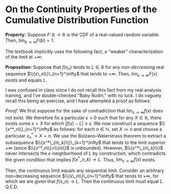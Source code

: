 # On the Continuity Properties of the Cumulative Distribution Function

**Property:** Suppose $F\colon\mathbb R\to\mathbb R$ is the CDF of a real-valued random variable. Then, $\lim_{b\to\infty}F(b)=1$.

The textbook implicitly uses the following fact, a "weaker" characterization of the limit at $+\infty$:

**Proposition:** Suppose that $f(x_n)$ tends to $L\in\mathbb R$  for any *non-decreasing* real sequence $\\{x\_n\\}\_{n=1}^\infty$ that tends to $+\infty$. Then, $\lim_{x\to\infty}F(x)$ exists and equals $L$.

I was confused in class since I do not recall this fact from my real analysis training, and I've double-checked "Baby Rudin," with no luck. I do vaguely recall this being an exercise, and I have attempted a proof as follows:

_Proof:_ We first suppose for the sake of contradiction that $\lim_{x\to\infty}f(x)$ does not exist. We therefore fix a particular $\epsilon\gt0$ such that for any $X\in\mathbb R$, there exists some $x>X$ for which $|f(x)-L|\ge\epsilon$. We now construct a sequence $\\{x^*_n\\}_{n=1}^\infty$ as follows: for each $n\in\mathbb N$, set $X\coloneqq n$ and choose a particular $x^*_n>X=n$. We use the Bolzano–Weierstrass theorem to extract a subsequence $\\{x^*\_{n\_k}\\}\_{k=1}^\infty$ that tends to the limit superior $+\infty$ (since $\\{x^*_n\\}>\\{n\\}$ is unbounded). However, $\\{x^*\_{n\_k}\\}$ never intersects the $\epsilon$-neighborhood of $L$ by construction, which contradicts the given condition that implies $f(x^*\_{n\_k})\to L$. Thus, $\lim_{x\to\infty}f(x)$ exists.

Then, the continuous limit equals any sequential limit. Consider an arbitrary non-decreasing sequence $\\{x\_n\\}\_{n=1}^\infty$ that tends to $+\infty$, for which we are given that $f(x\_n)\to L$. Then the continuous limit must equal $L$. Q.E.D.
